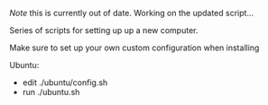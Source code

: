 *Note* this is currently out of date.  Working on the updated script...

Series of scripts for setting up up a new computer.

Make sure to set up your own custom configuration when installing

Ubuntu:
- edit ./ubuntu/config.sh
- run ./ubuntu.sh
